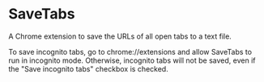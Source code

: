 # SaveTabs
A Chrome extension to save the URLs of all open tabs to a text file.

To save incognito tabs, go to chrome://extensions and allow SaveTabs to run in incognito mode. Otherwise, incognito tabs will not be saved, even if the "Save incognito tabs" checkbox is checked.
